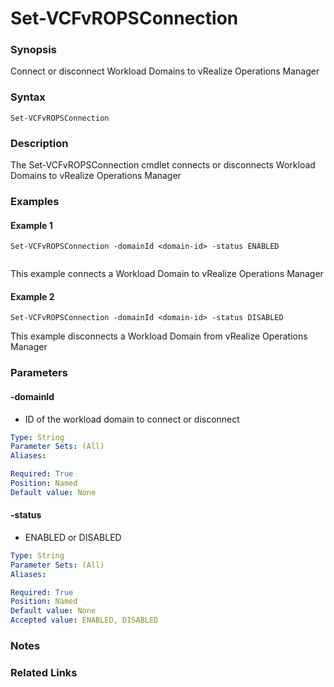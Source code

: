 # Set-VCFvROPSConnection

### Synopsis
Connect or disconnect Workload Domains to vRealize Operations Manager

### Syntax
```
Set-VCFvROPSConnection
```

### Description
The Set-VCFvROPSConnection cmdlet connects or disconnects Workload Domains to vRealize Operations Manager

### Examples
#### Example 1
```
Set-VCFvROPSConnection -domainId <domain-id> -status ENABLED
        
```
This example connects a Workload Domain to vRealize Operations Manager

#### Example 2
```
Set-VCFvROPSConnection -domainId <domain-id> -status DISABLED
```
This example disconnects a Workload Domain from vRealize Operations Manager

### Parameters
#### -domainId
- ID of the workload domain to connect or disconnect

```yaml
Type: String
Parameter Sets: (All)
Aliases:

Required: True
Position: Named
Default value: None
```

#### -status
- ENABLED or DISABLED

```yaml
Type: String
Parameter Sets: (All)
Aliases:

Required: True
Position: Named
Default value: None
Accepted value: ENABLED, DISABLED
```


### Notes

### Related Links

